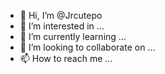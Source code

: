 - 👋 Hi, I’m @Jrcutepo
- 👀 I’m interested in ...
- 🌱 I’m currently learning ...
- 💞️ I’m looking to collaborate on ...
- 📫 How to reach me ...

<!---
Jrcutepo/Jrcutepo is a ✨ special ✨ repository because its `README.md` (this file) appears on your GitHub profile.
You can click the Preview link to take a look at your changes.
--->
